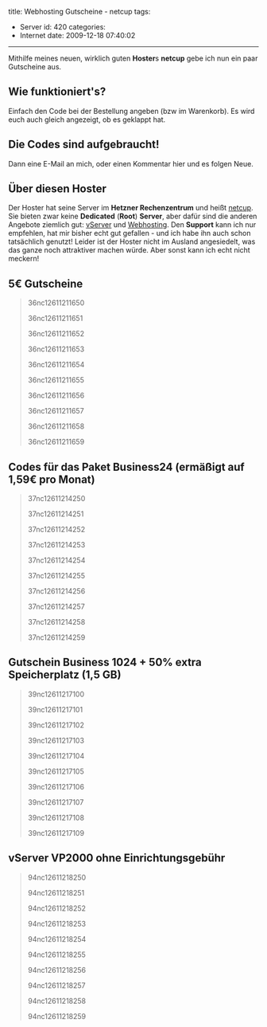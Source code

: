 title: Webhosting Gutscheine - netcup
tags:
  - Server
id: 420
categories:
  - Internet
date: 2009-12-18 07:40:02
---

Mithilfe meines neuen, wirklich guten **Hoster**s **netcup** gebe ich nun ein paar Gutscheine aus. <!--more-->

## Wie funktioniert's?

Einfach den Code bei der Bestellung angeben (bzw im Warenkorb). Es wird euch auch gleich angezeigt, ob es geklappt hat.

## Die Codes sind aufgebraucht!

Dann eine E-Mail an mich, oder einen Kommentar hier und es folgen Neue.

## Über diesen Hoster

Der Hoster hat seine Server im **Hetzner Rechenzentrum** und heißt [netcup](http://www.netcup.de/). Sie bieten zwar keine **Dedicated** (**Root**) **Server**, aber dafür sind die anderen Angebote ziemlich gut: [vServer](http://www.netcup.de/vserver/) und [Webhosting](http://www.netcup.de/hosting/).
Den **Support** kann ich nur empfehlen, hat mir bisher echt gut gefallen - und ich habe ihn auch schon tatsächlich genutzt!
Leider ist der Hoster nicht im Ausland angesiedelt, was das ganze noch attraktiver machen würde. Aber sonst kann ich echt nicht meckern!

## 5€ Gutscheine

> 36nc12611211650
> 
> 36nc12611211651
> 
> 36nc12611211652
> 
> 36nc12611211653
> 
> 36nc12611211654
> 
> 36nc12611211655
> 
> 36nc12611211656
> 
> 36nc12611211657
> 
> 36nc12611211658
> 
> 36nc12611211659

## Codes für das Paket Business24 (ermäßigt auf 1,59€ pro Monat)

> 37nc12611214250
> 
> 37nc12611214251
> 
> 37nc12611214252
> 
> 37nc12611214253
> 
> 37nc12611214254
> 
> 37nc12611214255
> 
> 37nc12611214256
> 
> 37nc12611214257
> 
> 37nc12611214258
> 
> 37nc12611214259

## Gutschein Business 1024 + 50% extra Speicherplatz (1,5 GB)

> 39nc12611217100
> 
> 39nc12611217101
> 
> 39nc12611217102
> 
> 39nc12611217103
> 
> 39nc12611217104
> 
> 39nc12611217105
> 
> 39nc12611217106
> 
> 39nc12611217107
> 
> 39nc12611217108
> 
> 39nc12611217109

## vServer VP2000 ohne Einrichtungsgebühr

> 94nc12611218250
> 
> 94nc12611218251
> 
> 94nc12611218252
> 
> 94nc12611218253
> 
> 94nc12611218254
> 
> 94nc12611218255
> 
> 94nc12611218256
> 
> 94nc12611218257
> 
> 94nc12611218258
> 
> 94nc12611218259